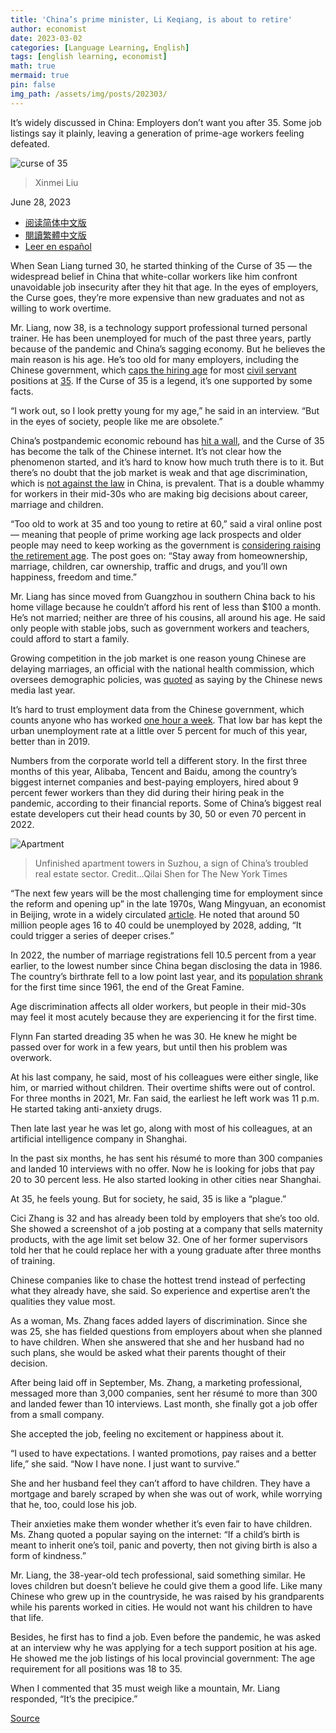 ```yaml
---
title: 'China’s prime minister, Li Keqiang, is about to retire'
author: economist
date: 2023-03-02
categories: [Language Learning, English]
tags: [english learning, economist]
math: true
mermaid: true
pin: false
img_path: /assets/img/posts/202303/
---
```


It’s widely discussed in China: Employers don’t want you after 35. Some job listings say it plainly, leaving a generation of prime-age workers feeling defeated.

![curse of 35](00newworld-35-superJumbo.webp)

> Xinmei Liu



June 28, 2023

- [阅读简体中文版](https://cn.nytimes.com/china/20230711/china-marriage-rate/)
- [閱讀繁體中文版](https://cn.nytimes.com/china/20230711/china-marriage-rate/zh-hant/)
- [Leer en español](https://www.nytimes.com/es/2023/06/29/espanol/china-desempleo-discriminacion.html)



When Sean Liang turned 30, he started thinking of the Curse of 35 — the widespread belief in China that white-collar workers like him confront unavoidable job insecurity after they hit that age. In the eyes of employers, the Curse goes, they’re more expensive than new graduates and not as willing to work overtime.

Mr. Liang, now 38, is a technology support professional turned personal trainer. He has been unemployed for much of the past three years, partly because of the pandemic and China’s sagging economy. But he believes the main reason is his age. He’s too old for many employers, including the Chinese government, which [caps the hiring age](https://www.chinagwy.org/html/gdzk/sichuan/202301/75_556673.html) for most [civil servant](https://www.chinagwy.org/html/kszc/gj/202210/42_543516.html) positions at [35](http://www.gxpta.com.cn/contents/414/6907.html). If the Curse of 35 is a legend, it’s one supported by some facts.

“I work out, so I look pretty young for my age,” he said in an interview. “But in the eyes of society, people like me are obsolete.”

China’s postpandemic economic rebound has [hit a wall](https://www.nytimes.com/2023/06/19/business/economy/china-economy-stimulus.html?_ga=2.110913861.1324716421.1687385885-823204079.1682537140), and the Curse of 35 has become the talk of the Chinese internet. It’s not clear how the phenomenon started, and it’s hard to know how much truth there is to it. But there’s no doubt that the job market is weak and that age discrimination, which is [not against the law](https://www.ndrc.gov.cn/fggz/jyysr/jysrsbxf/202303/t20230330_1352927.html) in China, is prevalent. That is a double whammy for workers in their mid-30s who are making big decisions about career, marriage and children.



“Too old to work at 35 and too young to retire at 60,” said a viral online post — meaning that people of prime working age lack prospects and older people may need to keep working as the government is [considering raising the retirement age](http://news.china.com.cn/2023-02/10/content_85098811.html). The post goes on: “Stay away from homeownership, marriage, children, car ownership, traffic and drugs, and you’ll own happiness, freedom and time.”

Mr. Liang has since moved from Guangzhou in southern China back to his home village because he couldn’t afford his rent of less than $100 a month. He’s not married; neither are three of his cousins, all around his age. He said only people with stable jobs, such as government workers and teachers, could afford to start a family.

Growing competition in the job market is one reason young Chinese are delaying marriages, an official with the national health commission, which oversees demographic policies, was [quoted](https://www.yicai.com/news/101780243.html) as saying by the Chinese news media last year.

It’s hard to trust employment data from the Chinese government, which counts anyone who has worked [one hour a week](http://www.stats.gov.cn/zs/tjws/tjzb/202301/t20230101_1903672.html). That low bar has kept the urban unemployment rate at a little over 5 percent for much of this year, better than in 2019.

Numbers from the corporate world tell a different story. In the first three months of this year, Alibaba, Tencent and Baidu, among the country’s biggest internet companies and best-paying employers, hired about 9 percent fewer workers than they did during their hiring peak in the pandemic, according to their financial reports. Some of China’s biggest real estate developers cut their head counts by 30, 50 or even 70 percent in 2022.



![Apartment](28newworld-mkbg-superJumbo.webp)

> Unfinished apartment towers in Suzhou, a sign of China’s troubled real estate sector. Credit...Qilai Shen for The New York Times



“The next few years will be the most challenging time for employment since the reform and opening up” in the late 1970s, Wang Mingyuan, an economist in Beijing, wrote in a widely circulated [article](https://finance.sina.com.cn/stock/estate/integration/2023-06-04/doc-imyvuxqa9243358.shtml). He noted that around 50 million people ages 16 to 40 could be unemployed by 2028, adding, “It could trigger a series of deeper crises.”

In 2022, the number of marriage registrations fell 10.5 percent from a year earlier, to the lowest number since China began disclosing the data in 1986. The country’s birthrate fell to a low point last year, and its [population shrank](https://www.nytimes.com/2023/01/16/business/china-birth-rate.html) for the first time since 1961, the end of the Great Famine.

Age discrimination affects all older workers, but people in their mid-30s may feel it most acutely because they are experiencing it for the first time.

Flynn Fan started dreading 35 when he was 30. He knew he might be passed over for work in a few years, but until then his problem was overwork.

At his last company, he said, most of his colleagues were either single, like him, or married without children. Their overtime shifts were out of control. For three months in 2021, Mr. Fan said, the earliest he left work was 11 p.m. He started taking anti-anxiety drugs.

Then late last year he was let go, along with most of his colleagues, at an artificial intelligence company in Shanghai.



In the past six months, he has sent his résumé to more than 300 companies and landed 10 interviews with no offer. Now he is looking for jobs that pay 20 to 30 percent less. He also started looking in other cities near Shanghai.

At 35, he feels young. But for society, he said, 35 is like a “plague.”

Cici Zhang is 32 and has already been told by employers that she’s too old. She showed a screenshot of a job posting at a company that sells maternity products, with the age limit set below 32. One of her former supervisors told her that he could replace her with a young graduate after three months of training.

Chinese companies like to chase the hottest trend instead of perfecting what they already have, she said. So experience and expertise aren’t the qualities they value most.‌

As a woman, Ms. Zhang faces added layers of discrimination. Since she was 25, she has fielded questions from employers about when she planned to have children. When she answered that she and her husband had no such plans, she would be asked what their parents thought of their decision.

After being laid off in September, Ms. Zhang, a marketing professional, messaged more than 3,000 companies, sent her résumé to more than 300 and landed fewer than 10 interviews. Last month, she finally got a job offer from a small company.

She accepted the job, feeling no excitement or happiness about it.

“I used to have expectations. I wanted promotions, pay raises and a better life,” she said. “Now I have none. I just want to survive.”

She and her husband feel they can’t afford to have children. They have a mortgage and barely scraped by when she was out of work, while worrying that he, too, could lose his job.



Their anxieties make them wonder whether it’s even fair to have children. Ms. Zhang quoted a popular saying on the internet: “If a child’s birth is meant to inherit one’s toil, panic and poverty, then not giving birth is also a form of kindness.”

Mr. Liang, the 38-year-old tech professional, said something similar. He loves children but doesn’t believe he could give them a good life. Like many Chinese who grew up in the countryside, he was raised by his grandparents while his parents worked in cities. He would not want his children to have that life.

Besides, he first has to find a job. Even before the pandemic, he was asked at an interview why he was applying for a tech support position at his age. He showed me the job listings of his local provincial government: The age requirement for all positions was 18 to 35.

When I commented that 35 must weigh like a mountain, Mr. Liang responded, “It’s the precipice.”



[Source](https://www.nytimes.com/2023/06/28/business/china-jobs-age-discrimination-35.html)